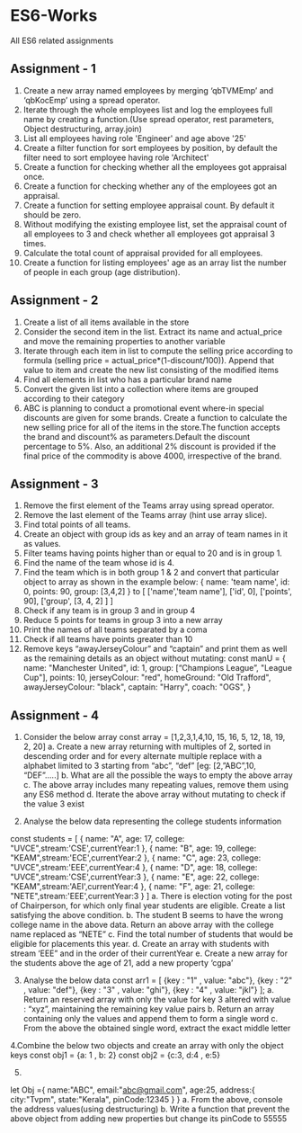# ES6-Works
All ES6 related assignments

## Assignment - 1

1. Create a new array named employees by merging ‘qbTVMEmp’ and ‘qbKocEmp’ using a spread operator.
2. Iterate through the whole employees list and log the employees full name by creating a function.(Use spread operator, rest parameters, Object destructuring, array.join)
3. List all employees having role 'Engineer' and age above '25'
4. Create a filter function for sort employees by position, by default the filter need to sort employee having role 'Architect'
5. Create a function for checking whether all the employees got appraisal once.
6. Create a function for checking whether any of the employees got an appraisal.
7. Create a function for setting employee appraisal count. By default it should be zero.
8. Without modifying the existing employee list, set the appraisal count of all employees to 3 and check whether all employees got appraisal 3 times.
9. Calculate the total count of appraisal provided for all employees.
10. Create a function for listing employees' age as an array list the number of people in each group (age distribution).


## Assignment - 2

1. Create a list of all items available in the store
2. Consider the second item in the list. Extract its name and actual_price and move the remaining properties to another variable
3. Iterate through each item in list to compute the selling price according to formula (selling price = actual_price*(1-discount/100)). Append that value to item and create the new list consisting of the modified items
4. Find all elements in list who has a particular brand name
5. Convert the given list into a collection where items are grouped according to their category
6. ABC is planning to conduct a promotional event where-in special discounts are given for some brands. Create a function to calculate the new selling price for all of the items in the store.The function accepts the brand and discount% as parameters.Default the discount percentage to 5%. Also, an additional 2% discount is provided if the final price of the commodity is above 4000, irrespective of the brand.


## Assignment - 3

1. Remove the first element of the Teams array using spread operator.
2. Remove the last element of the Teams array (hint use array slice).
3. Find total points of all teams.
4. Create an object with group ids as key and an array of team names in it as values.
5. Filter teams having points higher than or equal to 20 and is in group 1.
6. Find the name of the team whose id is 4.
7. Find the team which is in both group 1 & 2 and convert that particular object to array as shown in the example below:
    {
        name: 'team name',
        id: 0,
        points: 90,
        group: [3,4,2]
    } to
    [
        ['name','team name'],
        ['id', 0],
        ['points', 90],
        ['group', [3, 4, 2] ]
    ]
8. Check if any team is in group 3 and in group 4
9. Reduce 5 points for teams in group 3 into a new array
10. Print the names of all teams separated by a coma
11. Check if all teams have points greater than 10
12. Remove keys “awayJerseyColour” and “captain” and print them as well as the remaining details as an object without mutating: 
    const manU = 
    {
        name: "Manchester United",
        id: 1,
        group: [“Champions League”, "League Cup"],
        points: 10,
        jerseyColour: "red",
        homeGround: "Old Trafford",
        awayJerseyColour: "black",
        captain: "Harry",
        coach: "OGS",
    }

## Assignment - 4

1. Consider the below array
const  array = [1,2,3,1,4,10, 15, 16, 5, 12, 18, 19, 2, 20]
    a. Create a new array returning with multiples of 2, sorted in descending order and for every alternate multiple replace with a alphabet limited to 3 starting from “abc”, “def” [eg: [2,”ABC”,10, “DEF”.....]
    b. What are all the possible the ways to empty the above array
    c. The above array includes many repeating values, remove them using any ES6 method
    d. Iterate the above array without mutating to check if the value 3 exist 

2. Analyse the below data representing the college students information

const students = [
{ name: "A", age: 17, college: "UVCE",stream:'CSE',currentYear:1 },
{ name: "B", age: 19, college: "KEAM",stream:'ECE',currentYear:2 },
{ name: "C", age: 23, college: "UVCE",stream:'EEE',currentYear:4 },
{ name: "D", age: 18, college: "UVCE",stream:'CSE',currentYear:3 },
{ name: "E", age: 22, college: "KEAM",stream:'AEI',currentYear:4 },
{ name: "F", age: 21, college: "NETE",stream:'EEE',currentYear:3 }
]
a. There is election voting for the post of Chairperson, for which only final year students are eligible. Create a list satisfying the above condition.
b. The student B seems to have the wrong college name in the above data. Return an above array with the college name replaced as “NETE”
c. Find the total number of students that would be eligible for placements this year.
d. Create an array with students with stream ‘EEE” and in the order of their currentYear
e. Create a new array for the students above the age of 21, add a new property ‘cgpa’ 

3. Analyse the below data 
const arr1 = [
{key : "1" , value: "abc"}, 
{key : "2" , value: "def"}, 
{key : "3" , value: "ghi"}, 
{key : "4" , value: "jkl"}
];
a. Return an reserved array with only the value for key 3 altered with value : “xyz”, maintaining the remaining key value pairs
b. Return an array containing only the values and append them to form a single word
c. From the above the obtained single word, extract the exact middle letter

4.Combine the below two objects and create an array with only the object keys
const obj1 = {a: 1 , b: 2} 
const obj2 = {c:3, d:4 , e:5}

5.
let Obj ={
name:"ABC",
email:"abc@gmail.com",
age:25,
address:{
    city:"Tvpm",
    state:"Kerala",
    pinCode:12345
}
}
a. From the above, console the address values(using destructuring)
b. Write a function that prevent the above object from adding new properties but change its pinCode to 55555

